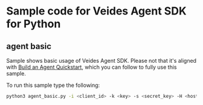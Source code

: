 # Sample code for Veides Agent SDK for Python

## agent basic

Sample shows basic usage of Veides Agent SDK. Please not that it's aligned with [Build an Agent Quickstart](https://docs.veides.io/quickstarts/buildanagent), which you can follow to fully use this sample. 

To run this sample type the following:

```bash
python3 agent_basic.py -i <client_id> -k <key> -s <secret_key> -H <host>
```
